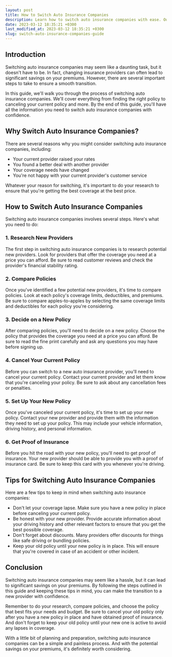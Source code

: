 ```yaml
---
layout: post
title: How to Switch Auto Insurance Companies
description: Learn how to switch auto insurance companies with ease. Our guide will help you navigate the process, including finding the right policy, canceling your current policy, and more.
date: 2023-03-12 18:35:21 +0300last_modified_at: 2023-03-12 18:35:21 +0300
slug: switch-auto-insurance-companies-guide
---
```

## Introduction

Switching auto insurance companies may seem like a daunting task, but it doesn't have to be. In fact, changing insurance providers can often lead to significant savings on your premiums. However, there are several important steps to take to ensure a smooth transition.

In this guide, we'll walk you through the process of switching auto insurance companies. We'll cover everything from finding the right policy to canceling your current policy and more. By the end of this guide, you'll have all the information you need to switch auto insurance companies with confidence.

## Why Switch Auto Insurance Companies?

There are several reasons why you might consider switching auto insurance companies, including:

- Your current provider raised your rates
- You found a better deal with another provider
- Your coverage needs have changed
- You're not happy with your current provider's customer service

Whatever your reason for switching, it's important to do your research to ensure that you're getting the best coverage at the best price.

## How to Switch Auto Insurance Companies

Switching auto insurance companies involves several steps. Here's what you need to do:

### 1. Research New Providers

The first step in switching auto insurance companies is to research potential new providers. Look for providers that offer the coverage you need at a price you can afford. Be sure to read customer reviews and check the provider's financial stability rating.

### 2. Compare Policies

Once you've identified a few potential new providers, it's time to compare policies. Look at each policy's coverage limits, deductibles, and premiums. Be sure to compare apples-to-apples by selecting the same coverage limits and deductibles for each policy you're considering.

### 3. Decide on a New Policy

After comparing policies, you'll need to decide on a new policy. Choose the policy that provides the coverage you need at a price you can afford. Be sure to read the fine print carefully and ask any questions you may have before signing up.

### 4. Cancel Your Current Policy

Before you can switch to a new auto insurance provider, you'll need to cancel your current policy. Contact your current provider and let them know that you're canceling your policy. Be sure to ask about any cancellation fees or penalties.

### 5. Set Up Your New Policy

Once you've canceled your current policy, it's time to set up your new policy. Contact your new provider and provide them with the information they need to set up your policy. This may include your vehicle information, driving history, and personal information.

### 6. Get Proof of Insurance

Before you hit the road with your new policy, you'll need to get proof of insurance. Your new provider should be able to provide you with a proof of insurance card. Be sure to keep this card with you whenever you're driving.

## Tips for Switching Auto Insurance Companies

Here are a few tips to keep in mind when switching auto insurance companies:

- Don't let your coverage lapse. Make sure you have a new policy in place before canceling your current policy.
- Be honest with your new provider. Provide accurate information about your driving history and other relevant factors to ensure that you get the best possible coverage.
- Don't forget about discounts. Many providers offer discounts for things like safe driving or bundling policies.
- Keep your old policy until your new policy is in place. This will ensure that you're covered in case of an accident or other incident.

## Conclusion

Switching auto insurance companies may seem like a hassle, but it can lead to significant savings on your premiums. By following the steps outlined in this guide and keeping these tips in mind, you can make the transition to a new provider with confidence.

Remember to do your research, compare policies, and choose the policy that best fits your needs and budget. Be sure to cancel your old policy only after you have a new policy in place and have obtained proof of insurance. And don't forget to keep your old policy until your new one is active to avoid any lapses in coverage.

With a little bit of planning and preparation, switching auto insurance companies can be a simple and painless process. And with the potential savings on your premiums, it's definitely worth considering.

